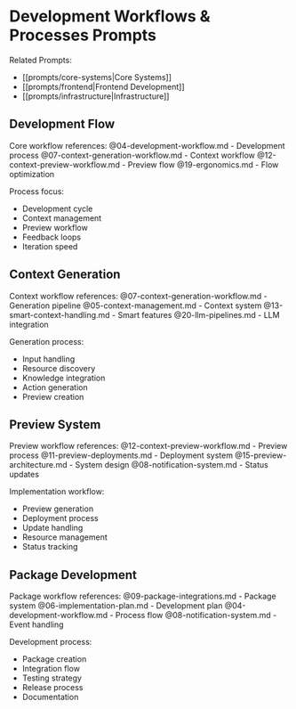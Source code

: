 # Development Workflows & Processes Prompts

Related Prompts:
- [[prompts/core-systems|Core Systems]]
- [[prompts/frontend|Frontend Development]]
- [[prompts/infrastructure|Infrastructure]]

## Development Flow
Core workflow references:
@04-development-workflow.md - Development process
@07-context-generation-workflow.md - Context workflow
@12-context-preview-workflow.md - Preview flow
@19-ergonomics.md - Flow optimization

Process focus:
- Development cycle
- Context management
- Preview workflow
- Feedback loops
- Iteration speed

## Context Generation
Context workflow references:
@07-context-generation-workflow.md - Generation pipeline
@05-context-management.md - Context system
@13-smart-context-handling.md - Smart features
@20-llm-pipelines.md - LLM integration

Generation process:
- Input handling
- Resource discovery
- Knowledge integration
- Action generation
- Preview creation

## Preview System
Preview workflow references:
@12-context-preview-workflow.md - Preview process
@11-preview-deployments.md - Deployment system
@15-preview-architecture.md - System design
@08-notification-system.md - Status updates

Implementation workflow:
- Preview generation
- Deployment process
- Update handling
- Resource management
- Status tracking

## Package Development
Package workflow references:
@09-package-integrations.md - Package system
@06-implementation-plan.md - Development plan
@04-development-workflow.md - Process flow
@08-notification-system.md - Event handling

Development process:
- Package creation
- Integration flow
- Testing strategy
- Release process
- Documentation 